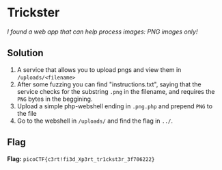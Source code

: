 # Trickster
*I found a web app that can help process images: PNG images only!*

## Solution
1. A service that allows you to upload pngs and view them in `/uploads/<filename>`
2. After some fuzzing you can find "instructions.txt", saying that the service checks for the substring `.png` in the filename, and requires the `PNG` bytes in the beggining.
3. Upload a simple php-webshell ending in `.png.php` and prepend `PNG` to the file
4. Go to the webshell in `/uploads/` and find the flag in `../`.



## Flag
**Flag:** `picoCTF{c3rt!fi3d_Xp3rt_tr1ckst3r_3f706222}`
